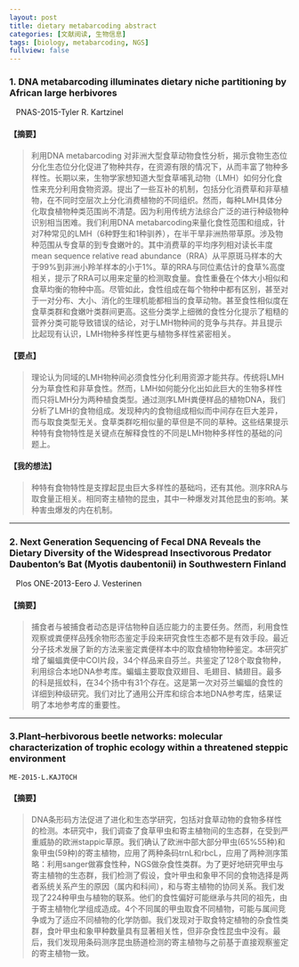 ```yaml
---
layout: post
title: dietary metabarcoding abstract
categories: [文献阅读, 生物信息]
tags: [biology, metabarcoding, NGS]
fullview: false
---
```


### 1. DNA metabarcoding illuminates dietary niche partitioning by African large herbivores

    PNAS-2015-Tyler R. Kartzinel

#### 【摘要】

> 利用DNA metabarcoding 对非洲大型食草动物食性分析，揭示食物生态位分化生态位分化促进了物种共存，在资源有限的情况下，从而丰富了物种多样性。长期以来，生物学家想知道大型食草哺乳动物（LMH）如何分化食性来充分利用食物资源。提出了一些互补的机制，包括分化消费草和非草植物，在不同时空层次上分化消费植物的不同组织。然而，每种LMH具体分化取食植物种类范围尚不清楚。因为利用传统方法综合广泛的进行种级物种识别相当困难。我们利用DNA metabarcoding来量化食性范围和组成，针对7种常见的LMH（6种野生和1种驯养），在半干旱非洲热带草原。涉及物种范围从专食草的到专食嫩叶的。其中消费草的平均序列相对读长丰度mean sequence relative read abundance（RRA）从平原斑马样本的大于99%到非洲小羚羊样本的小于1%。草的RRA与同位素估计的食草%高度相关，提示了RRA可以用来定量的检测取食量。食性重叠在个体大小相似和食草均衡的物种中高。尽管如此，食性组成在每个物种中都有区别，甚至对于一对分布、大小、消化的生理机能都相当的食草动物。甚至食性相似度在食草类群和食嫩叶类群间更高。这些分类学上细微的食性分化提示了粗糙的营养分类可能导致错误的结论，对于LMH物种间的竞争与共存。并且提示比起现有认识，LMH物种多样性更与植物多样性紧密相关。

#### 【要点】

> 理论认为同域的LMH物种间必须食性分化利用资源才能共存。传统将LMH分为草食性和非草食性。然而，LMH如何能分化出如此巨大的生物多样性而只将LMH分为两种植食类型。通过测序LMH粪便样品的植物DNA，我们分析了LMH的食物组成。发现种内的食物组成相似而中间存在巨大差异，而与取食类型无关。食草类群吃相似量的草但是不同的草种。这些结果提示种特有食物特性是关键点在解释食性的不同是LMH物种多样性的基础的问题上。

#### 【我的想法】

> 种特有食物特性是支撑起昆虫巨大多样性的基础吗，还有其他。测序RRA与取食量正相关。相同寄主植物的昆虫，其中一种爆发对其他昆虫的影响。某种害虫爆发的内在机制。

***

### 2. Next Generation Sequencing of Fecal DNA Reveals the Dietary Diversity of the Widespread Insectivorous Predator Daubenton’s Bat (Myotis daubentonii) in Southwestern Finland

    Plos ONE-2013-Eero J. Vesterinen

#### 【摘要】

> 捕食者与被捕食者动态是评估物种自适应能力的主要任务。然而，利用食性观察或粪便样品残余物形态鉴定手段来研究食性生态都不是有效手段。最近分子技术发展了新的方法来鉴定粪便样本中的取食植物物种鉴定。本研究扩增了蝙蝠粪便中COI片段，34个样品来自芬兰。共鉴定了128个取食物种，利用综合本地DNA参考库。蝙蝠主要取食双翅目、毛翅目、鳞翅目。最多的科是摇蚊科，在34个扬中有31个存在。这是第一次对芬兰蝙蝠的食性的详细到种级研究。我们对比了通用公开库和综合本地DNA参考库，结果证明了本地参考库的重要性。

***

### 3.Plant–herbivorous beetle networks: molecular characterization of trophic ecology within a threatened steppic environment

    ME-2015-L.KAJTOCH

#### 【摘要】

> DNA条形码方法促进了进化和生态学研究，包括对食草动物的食物多样性的检测。本研究中，我们调查了食草甲虫和寄主植物间的生态群，在受到严重威胁的欧洲stappic草原。我们确认了欧洲中部大部分甲虫(65%55种)和象甲虫(59种)的寄主植物，应用了两种条码trnL和rbcL，应用了两种测序策略：利用sanger做寡食性种，NGS做杂食性类群。为了更好地研究甲虫与寄主植物的生态群，我们检测了假设，食叶甲虫和象甲不同的食物选择是两者系统关系产生的原因（属内和科间），和与寄主植物的协同关系。我们发现了224种甲虫与植物的联系。他们的食性偏好可能继承与共同的祖先，由于寄主植物化学组成造成。4个不同属的甲虫取食不同植物，可能与属间竞争或为了适应不同植物的化学防御。我们发现对于取食特定植物的杂食性类群，食叶甲虫和象甲种数量具有显著相关性，但非杂食性昆虫中没有。最后，我们发现用条码测序昆虫肠道检测的寄主植物与之前基于直接观察鉴定的寄主植物一致。

